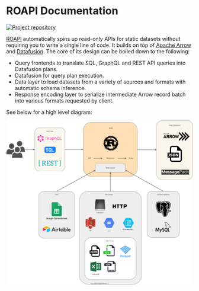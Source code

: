 # ROAPI Documentation

[![Project repository](https://img.shields.io/badge/repo-github-blue)](https://github.com/roapi/roapi)

[ROAPI](https://github.com/roapi/roapi) automatically spins up read-only APIs
for static datasets without requiring you to write a single line of code. It
builds on top of [Apache Arrow](https://github.com/apache/arrow) and
[Datafusion](https://github.com/apache/arrow/tree/master/rust/datafusion). The
core of its design can be boiled down to the following:

* Query frontends to translate SQL, GraphQL and REST API queries into
Datafusion plans.
* Datafusion for query plan execution.
* Data layer to load datasets from a variety of sources and formats with
automatic schema inference.
* Response encoding layer to serialize intermediate Arrow record batch into
various formats requested by client.

See below for a high level diagram:

<img alt="roapi-design-diagram" src="./images/roapi.svg">

